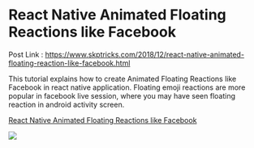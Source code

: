 # React Native Animated Floating Reactions like Facebook

Post Link : https://www.skptricks.com/2018/12/react-native-animated-floating-reaction-like-facebook.html

This tutorial explains how to create Animated Floating Reactions like Facebook in react native application. Floating emoji reactions are more popular in facebook live session, where you may have seen floating reaction in android activity screen.

<a href="https://www.skptricks.com/2018/12/react-native-animated-floating-reaction-like-facebook.html" > React Native Animated Floating Reactions like Facebook</a>

<img src="https://4.bp.blogspot.com/-0W9akgQIw70/XAv-O2hs_eI/AAAAAAAACPA/8-UDpMYMgTsYuBCJuJuJRWGY4VTEOPaXQCLcBGAs/s640/reaction.png" />

